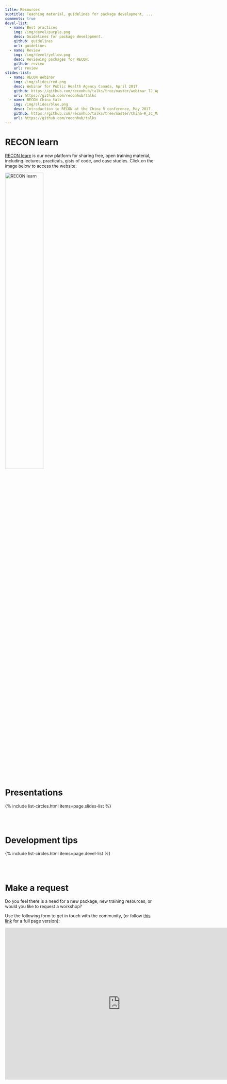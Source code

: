 ```yaml
---
title: Resources
subtitle: Teaching material, guidelines for package development, ...
comments: true
devel-list:
  - name: Best practices
	img: /img/devel/purple.png
	desc: Guidelines for package development.
	github: guidelines
	url: guidelines
  - name: Review
	img: /img/devel/yellow.png
	desc: Reviewing packages for RECON.
	github: review
	url: review
slides-list:
  - name: RECON Webinar
	img: /img/slides/red.png
	desc: Webinar for Public Health Agency Canada, April 2017
	github: https://github.com/reconhub/talks/tree/master/webinar_TJ_April_2017
	url: https://github.com/reconhub/talks
  - name: RECON China talk
	img: /img/slides/blue.png
	desc: Introduction to RECON at the China R conference, May 2017
	github: https://github.com/reconhub/talks/tree/master/China-R_JC_May_2017
	url: https://github.com/reconhub/talks
---
```



# RECON learn

[RECON learn](https://reconlearn.netlify.com/) is our new platform for sharing
free, open training material, including lectures, practicals, gists of code, and
case studies. Click on the image below to access the website:

<div class="list-circles">
<a href="https://reconlearn.netlify.com/"><img src="https://reconlearn.netlify.com/img/logo/learn.png" alt="RECON learn" width="50%"></a>
</div>

<br>
<br>


# Presentations

{% include list-circles.html items=page.slides-list %}


<br>
<br>



# Development tips

{% include list-circles.html items=page.devel-list %}


<br>
<br>



# Make a request

Do you feel there is a need for a new package, new training resources, or would you like to request a workshop?

Use the following form to get in touch with the community, (or follow <a href="https://goo.gl/forms/m45WUdikj8D6QZ4s2">this link</a> for a full page version):

<iframe src="https://docs.google.com/forms/d/e/1FAIpQLSdm0TH7Y6Ihq4v-I7_z0iJA77khzsx4aEzMogm8z8Er62Ew4Q/viewform?embedded=true" width="760" height="500" frameborder="0" marginheight="0" marginwidth="0">Loading...</iframe>

<br>
